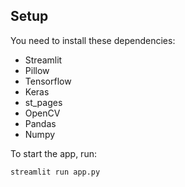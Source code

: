 ## Setup

You need to install these dependencies:
* Streamlit
* Pillow
* Tensorflow
* Keras
* st_pages
* OpenCV
* Pandas
* Numpy

To start the app, run:
```console
streamlit run app.py
```